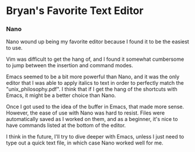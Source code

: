 # Bryan's Favorite Text Editor

### Nano

Nano wound up being my favorite editor because I found it to be the easiest to use.

Vim was difficult to get the hang of, and I found it somewhat cumbersome to jump between the insertion and command modes.

Emacs seemed to be a bit more powerful than Nano, and it was the only editor that I was able to apply italics to text in order to perfectly
match the "unix_philosophy.pdf". I think that if I get the hang of the shortcuts with Emacs, it might be a better choice than Nano.

Once I got used to the idea of the buffer in Emacs, that made more sense. However, the ease of use with Nano was hard to resist.
Files were automatically saved as I worked on them, and as a beginner, it's nice to have commands listed at the bottom of the editor.

I think in the future, I'll try to dive deeper with Emacs, unless I just need to type out a quick text file, in which case Nano worked well for me.

